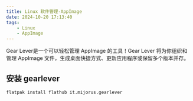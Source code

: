 ```yaml
---
title: Linux 软件管理-AppImage
date: 2024-10-20 17:13:40
tags:
	- Linux
	- AppImage
---
```


Gear Lever是一个可以轻松管理 AppImage 的工具！Gear Lever 将为你组织和管理 AppImage 文件，生成桌面快捷方式、更新应用程序或保留多个版本并存。

<!-- more -->

## 安装 gearlever

```bash
flatpak install flathub it.mijorus.gearlever
```